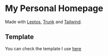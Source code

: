 # My Personal Homepage

Made with [Leptos](https://github.com/leptos-rs/leptos),
[Trunk](https://github.com/trunk-rs/trunk) and [Tailwind](https://github.com/tailwindlabs/tailwindcss).

## Template

You can check the template I use [here](https://github.com/lpnh/leptrun)